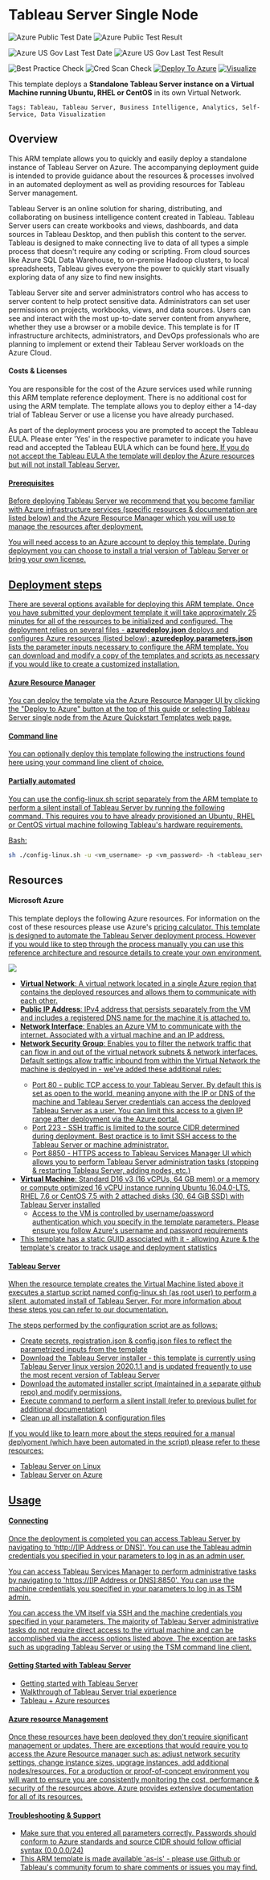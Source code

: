 # Tableau Server Single Node

![Azure Public Test Date](https://azurequickstartsservice.blob.core.windows.net/badges/tableau-server-single-node/PublicLastTestDate.svg)
![Azure Public Test Result](https://azurequickstartsservice.blob.core.windows.net/badges/tableau-server-single-node/PublicDeployment.svg)

![Azure US Gov Last Test Date](https://azurequickstartsservice.blob.core.windows.net/badges/tableau-server-single-node/FairfaxLastTestDate.svg)
![Azure US Gov Last Test Result](https://azurequickstartsservice.blob.core.windows.net/badges/tableau-server-single-node/FairfaxDeployment.svg)

![Best Practice Check](https://azurequickstartsservice.blob.core.windows.net/badges/tableau-server-single-node/BestPracticeResult.svg)
![Cred Scan Check](https://azurequickstartsservice.blob.core.windows.net/badges/tableau-server-single-node/CredScanResult.svg)
[![Deploy To Azure](https://raw.githubusercontent.com/Azure/azure-quickstart-templates/master/1-CONTRIBUTION-GUIDE/images/deploytoazure.svg?sanitize=true)]("https://portal.azure.com/#create/Microsoft.Template/uri/https%3A%2F%2Fraw.githubusercontent.com%2FAzure%2Fazure-quickstart-templates%2Fmaster%2Ftableau-server-single-node%2Fazuredeploy.json")
[![Visualize](https://raw.githubusercontent.com/Azure/azure-quickstart-templates/master/1-CONTRIBUTION-GUIDE/images/visualizebutton.svg?sanitize=true)]("http://armviz.io/#/?load=https%3A%2F%2Fraw.githubusercontent.com%2FAzure%2Fazure-quickstart-templates%2Fmaster%2Ftableau-server-single-node%2Fazuredeploy.json")

This template deploys a **Standalone Tableau Server instance on a Virtual
Machine running Ubuntu, RHEL or CentOS** in its own Virtual Network.

`Tags: Tableau, Tableau Server, Business Intelligence, Analytics, Self-Service, Data Visualization`

## Overview

This ARM template allows you to quickly and easily deploy a standalone instance
of Tableau Server on Azure. The accompanying deployment guide is intended to
provide guidance about the resources & processes involved in an automated
deployment as well as providing resources for Tableau Server management.

Tableau Server is an online solution for sharing, distributing, and
collaborating on business intelligence content created in Tableau. Tableau
Server users can create workbooks and views, dashboards, and data sources in
Tableau Desktop, and then publish this content to the server. Tableau is
designed to make connecting live to data of all types a simple process that
doesn't require any coding or scripting. From cloud sources like Azure SQL Data
Warehouse, to on-premise Hadoop clusters, to local spreadsheets, Tableau gives
everyone the power to quickly start visually exploring data of any size to find
new insights.

Tableau Server site and server administrators control who has access to server
content to help protect sensitive data. Administrators can set user permissions
on projects, workbooks, views, and data sources. Users can see and interact with
the most up-to-date server content from anywhere, whether they use a browser or
a mobile device. This template is for IT infrastructure architects,
administrators, and DevOps professionals who are planning to implement or extend
their Tableau Server workloads on the Azure Cloud.

#### Costs & Licenses

You are responsible for the cost of the Azure services used while running this
ARM template reference deployment. There is no additional cost for using the ARM
template. The template allows you to deploy either a 14-day trial of Tableau
Server or use a license you have already purchased.

As part of the deployment process you are prompted to accept the Tableau EULA.
Please enter 'Yes' in the respective parameter to indicate you have read and
accepted the Tableau EULA which can be found
<a href=https://mkt.tableau.com/files/tableau_eula.pdf>here. If you do not
accept the Tableau EULA the template will deploy the Azure resources but will
not install Tableau Server.

#### Prerequisites

Before deploying Tableau Server we recommend that you become familiar with Azure
infrastructure services (specific resources & documentation are listed below)
and the
<a href=https://docs.microsoft.com/en-us/azure/azure-resource-manager/resource-group-overview>Azure
Resource Manager which you will use to manage the resources after deployment.

You will need access to an Azure account to deploy this template. During
deployment you can choose to install a trial version of Tableau Server or bring
your own license.

## Deployment steps

There are several options available for deploying this ARM template. Once you
have submitted your deployment template it will take approximately 25 minutes
for all of the resources to be initialized and configured. The deployment relies
on several files - **azuredeploy.json** deploys and configures Azure resources
(listed below); **azuredeploy.parameters.json** lists the parameter inputs
necessary to configure the ARM template. You can download and modify a copy of
the templates and scripts as necessary if you would like to create a customized
installation.

#### Azure Resource Manager

You can deploy the template via the Azure Resource Manager UI by clicking the
"Deploy to Azure" button at the top of this guide or selecting Tableau Server
single node from the
<a href=https://azure.microsoft.com/en-us/resources/templates/tableau-server-single-node>Azure
Quickstart Templates web page.

#### Command line

You can optionally deploy this template following the instructions found
<a href=https://github.com/Azure/azure-quickstart-templates/tree/master/1-CONTRIBUTION-GUIDE>here
using your command line client of choice.

#### Partially automated

You can use the config-linux.sh script separately from the ARM template to
perform a silent install of Tableau Server by running the following command.
This requires you to have already provisioned an Ubuntu, RHEL or CentOS virtual
machine following Tableau's
<a href=https://onlinehelp.tableau.com/current/server/en-us/server_hardware_min.htm>hardware
requirements.

Bash:

```bash
sh ./config-linux.sh -u <vm_username> -p <vm_password> -h <tableau_server_admin_UN> -i <tableau_server_admin_UN> -j <zip_code> -k <country> -l <city> -m <last_name> -n <industry> -o yes -q <job_title> -r <phone_number> -s <company_name> -t <state> -v <department> -w <first_name> -x <email_address> [-y <license_key>]
```

## Resources

#### Microsoft Azure

This template deploys the following Azure resources. For information on the cost
of these resources please use Azure's
<a href=https://azure.microsoft.com/en-us/pricing/calculator>pricing calculator.
This template is designed to automate the Tableau Server deployment process.
However if you would like to step through the process manually you can use this
reference architecture and resource details to create your own environment.

<img src="https://raw.githubusercontent.com/Azure/azure-quickstart-templates/master/tableau-server-single-node/images/azure_single_node.png"/>

- <a href=https://docs.microsoft.com/en-us/azure/virtual-network/virtual-networks-overview>**Virtual
  Network**: A virtual network located in a single Azure region that contains
  the deployed resources and allows them to communicate with each other.
- <a href=https://docs.microsoft.com/en-us/azure/virtual-network/virtual-network-ip-addresses-overview-arm>**Public
  IP Address**: IPv4 address that persists separately from the VM and includes a
  registered DNS name for the machine it is attached to.
- <a href=https://docs.microsoft.com/en-us/azure/virtual-network/virtual-network-network-interface>**Network
  Interface**: Enables an Azure VM to communicate with the internet. Associated
  with a virtual machine and an IP address.
- <a href=https://docs.microsoft.com/en-us/azure/virtual-network/manage-network-security-group>**Network
  Security Group**: Enables you to filter the network traffic that can flow in
  and out of the virtual network subnets & network interfaces. Default settings
  allow traffic inbound from within the Virtual Network the machine is deployed
  in - we've added these additional rules:
  - Port 80 - public TCP access to your Tableau Server. By default this is set
    as open to the world, meaning anyone with the IP or DNS of the machine and
    Tableau Server credentials can access the deployed Tableau Server as a user.
    You can limit this access to a given IP range after deployment via the Azure
    portal.
  - Port 223 - SSH traffic is limited to the source CIDR determined during
    deployment. Best practice is to limit SSH access to the Tableau Server or
    machine administrator.
  - Port 8850 - HTTPS access to Tableau Services Manager UI which allows you to
    perform Tableau Server administration tasks (stopping & restarting Tableau
    Server, adding nodes, etc.)
- <a href=https://docs.microsoft.com/en-us/azure/virtual-machines/linux/overview>**Virtual
  Machine**: Standard D16 v3 (16 vCPUs, 64 GB mem) or a memory or compute
  optimized 16 vCPU instance running Ubuntu 16.04.0-LTS, RHEL 7.6 or CentOS 7.5
  with 2 attached disks (30, 64 GiB SSD) with Tableau Server installed
  - Access to the VM is controlled by username/password authentication which you
    specify in the template parameters. Please ensure you follow Azure's
    username and password
    <a href=https://docs.microsoft.com/en-us/azure/virtual-machines/windows/faq>requirements
- This template has a static GUID associated with it - allowing Azure & the
  template's creator to track usage and deployment statistics

#### Tableau Server

When the resource template creates the Virtual Machine listed above it executes
a startup script named config-linux.sh (as root user) to perform a silent,
automated install of Tableau Server. For more information about these steps you
can refer to our
<a href=https://onlinehelp.tableau.com/current/server/en-us/automated_install_windows.htm>documentation.

The steps performed by the configuration script are as follows:

- Create secrets, registration.json & config.json files to reflect the
  parametrized inputs from the template
- Download the Tableau Server
  <a href=https://www.tableau.com/support/releases/server>installer - this
  template is currently using Tableau Server linux version 2020.1.1 and is
  updated frequently to use the most recent version of Tableau Server
- Download the automated installer script (maintained in a separate
  <a href=https://github.com/tableau/server-install-script-samples/tree/master/linux/automated-installer>github
  repo) and modify permissions.
- Execute command to perform a silent install (refer to previous bullet for
  additional documentation)
- Clean up all installation & configuration files

If you would like to learn more about the steps required for a manual deplyoment
(which have been automated in the script) please refer to these resources:

- <a href=https://onlinehelp.tableau.com/current/guides/everybody-install-linux/en-us/everybody_admin_intro.htm>Tableau
  Server on Linux
- <a href=https://onlinehelp.tableau.com/current/server/en-us/ts_azure_welcome.htm>Tableau
  Server on Azure

## Usage

#### Connecting

Once the deployment is completed you can access Tableau Server by navigating to
'http://[IP Address or DNS]'. You can use the Tableau admin credentials you
specified in your parameters to log in as an admin user.

You can access Tableau Services Manager to perform administrative tasks by
navigating to 'https://[IP Address or DNS]:8850'. You can use the machine
credentials you specified in your parameters to log in as TSM admin.

You can access the VM itself via SSH and the machine credentials you specified
in your parameters. The majority of Tableau Server administrative tasks do not
require direct access to the virtual machine and can be accomplished via the
access options listed above. The exception are tasks such as upgrading Tableau
Server or using the TSM command line client.

#### Getting Started with Tableau Server

- Getting started with
  <a href=https://onlinehelp.tableau.com/current/server/en-us/get_started_server.htm>Tableau
  Server
- Walkthrough of Tableau Server
  <a href=https://www.tableau.com/learn/welcome-tableau-server-trial>trial
  experience
- Tableau + Azure <a href=https://www.tableau.com/solutions/azure>resources

#### Azure resource Management

Once these resources have been deployed they don't require significant
management or updates. There are exceptions that would require you to access the
Azure Resource manager such as: adjust network security settings, change
instance sizes, upgrage instances, add additional nodes/resources. For a
production or proof-of-concept environment you will want to ensure you are
consistently monitoring the cost, performance & security of the resources above.
Azure provides extensive
<a href=https://docs.microsoft.com/en-us/azure/azure-resource-manager/manage-resources-portal>documentation
for all of its resources.

#### Troubleshooting & Support

- Make sure that you entered all parameters correctly. Passwords should conform
  to
  <a href="https://docs.microsoft.com/en-us/azure/virtual-machines/windows/faq#what-are-the-username-requirements-when-creating-a-vm">Azure
  standards and source CIDR should follow official syntax (0.0.0.0/24)
- This ARM template is made available
  <a href=https://www.tableau.com/support/itsupport>'as-is' - please use Github
  or <a href=https://community.tableau.com/community/forums/content>Tableau's
  community forum to share comments or issues you may find.
